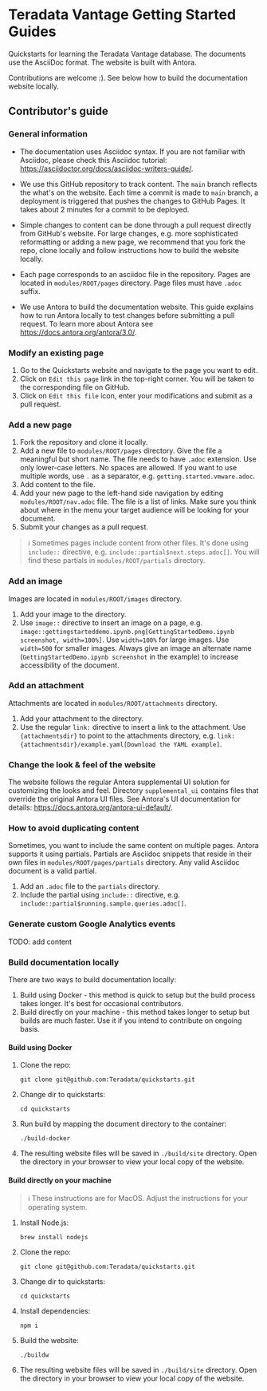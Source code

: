 # Teradata Vantage Getting Started Guides

Quickstarts for learning the Teradata Vantage database. The documents use the AsciiDoc format. The website is built with Antora. 

Contributions are welcome :). See below how to build the documentation website locally.

## Contributor's guide

### General information
* The documentation uses Asciidoc syntax. If you are not familiar with Asciidoc, please check this Asciidoc tutorial: https://asciidoctor.org/docs/asciidoc-writers-guide/. 

* We use this GitHub repository to track content. The `main` branch reflects the what's on the website. Each time a commit is made to `main` branch, a deployment is triggered that pushes the changes to GitHub Pages. It takes about 2 minutes for a commit to be deployed.

* Simple changes to content can be done through a pull request directly from GitHub's website. For large changes, e.g. more sophisticated reformatting or adding a new page, we recommend that you fork the repo, clone locally and follow instructions how to build the website locally.

* Each page corresponds to an asciidoc file in the repository. Pages are located in `modules/ROOT/pages` directory. Page files must have `.adoc` suffix.

* We use Antora to build the documentation website. This guide explains how to run Antora locally to test changes before submitting a pull request. To learn more about Antora see https://docs.antora.org/antora/3.0/.

### Modify an existing page

1. Go to the Quickstarts website and navigate to the page you want to edit.
2. Click on `Edit this page` link in the top-right corner. You will be taken to the corresponding file on GitHub.
3. Click on `Edit this file` icon, enter your modifications and submit as a pull request.

### Add a new page

1. Fork the repository and clone it locally.
2. Add a new file to `modules/ROOT/pages` directory. Give the file a meaningful but short name. The file needs to have `.adoc` extension. Use only lower-case letters. No spaces are allowed. If you want to use multiple words, use `.` as a separator, e.g. `getting.started.vmware.adoc`.
3. Add content to the file.
4. Add your new page to the left-hand side navigation by editing `modules/ROOT/nav.adoc` file. The file is a list of links. Make sure you think about where in the menu your target audience will be looking for your document.
5. Submit your changes as a pull request.

> :information_source: Sometimes pages include content from other files. It's done using `include::` directive, e.g. `include::partial$next.steps.adoc[]`. You will find these partials in `modules/ROOT/partials` directory.

### Add an image

Images are located in `modules/ROOT/images` directory. 

1. Add your image to the directory.
2. Use `image::` directive to insert an image on a page, e.g. `image::gettingstarteddemo.ipynb.png[GettingStartedDemo.ipynb screenshot, width=100%]`. Use `width=100%` for large images. Use `width=500` for smaller images. Always give an image an alternate name (`GettingStartedDemo.ipynb screenshot` in the example) to increase accessibility of the document.

### Add an attachment

Attachments are located in `modules/ROOT/attachments` directory. 

1. Add your attachment to the directory.
2. Use the regular `link:` directive to insert a link to the attachment. Use `{attachmentsdir}` to point to the attachments directory, e.g. `link:{attachmentsdir}/example.yaml[Download the YAML example]`.

### Change the look & feel of the website

The website follows the regular Antora supplemental UI solution for customizing the looks and feel. Directory `supplemental_ui` contains files that override the original Antora UI files. See Antora's UI documentation for details: https://docs.antora.org/antora-ui-default/.


### How to avoid duplicating content

Sometimes, you want to include the same content on multiple pages. Antora supports it using partials. Partials are Asciidoc snippets that reside in their own files in `modules/ROOT/pages/partials` directory. Any valid Asciidoc document is a valid partial.

1. Add an `.adoc` file to the `partials` directory.
2. Include the partial using `include::` directive, e.g. `include::partial$running.sample.queries.adoc[]`.

### Generate custom Google Analytics events

TODO: add content
### Build documentation locally

There are two ways to build documentation locally:
1. Build using Docker - this method is quick to setup but the build process takes longer. It's best for occasional contributors.
2. Build directly on your machine - this method takes longer to setup but builds are much faster. Use it if you intend to contribute on ongoing basis.

#### Build using Docker

1. Clone the repo:
    ```
    git clone git@github.com:Teradata/quickstarts.git
    ```
1.  Change dir to quickstarts:
    ```
    cd quickstarts
    ```
1. Run build by mapping the document directory to the container:
    ```
    ./build-docker
    ```
1. The resulting website files will be saved in `./build/site` directory. Open the directory in your browser to view your local copy of the website.

#### Build directly on your machine

> :information_source: These instructions are for MacOS. Adjust the instructions for your operating system. 

1. Install Node.js:
    ```
    brew install nodejs
    ```
1. Clone the repo:
    ```
    git clone git@github.com:Teradata/quickstarts.git
    ```
1. Change dir to quickstarts:
    ```
    cd quickstarts
    ```
1. Install dependencies:
    ```
    npm i
    ```
1. Build the website:
    ```
    ./buildw
    ```
1. The resulting website files will be saved in `./build/site` directory. Open the directory in your browser to view your local copy of the website.
